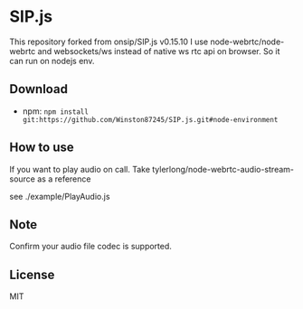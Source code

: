 # SIP.js

This repository forked from onsip/SIP.js v0.15.10
I use node-webrtc/node-webrtc and websockets/ws instead of native ws rtc api on browser.
So it can run on nodejs env.

## Download

* npm: `npm install git:https://github.com/Winston87245/SIP.js.git#node-environment`

## How to use

If you want to play audio on call.
Take tylerlong/node-webrtc-audio-stream-source as a reference

see ./example/PlayAudio.js

## Note
Confirm your audio file codec is supported.

## License
MIT
